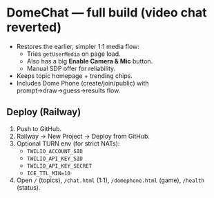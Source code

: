 
# DomeChat — full build (video chat reverted)

- Restores the earlier, simpler 1:1 media flow:
  - Tries `getUserMedia` on page load.
  - Also has a big **Enable Camera & Mic** button.
  - Manual SDP offer for reliability.
- Keeps topic homepage + trending chips.
- Includes Dome Phone (create/join/public) with prompt→draw→guess→results flow.

## Deploy (Railway)
1) Push to GitHub.
2) Railway → New Project → Deploy from GitHub.
3) Optional TURN env (for strict NATs):
   - `TWILIO_ACCOUNT_SID`
   - `TWILIO_API_KEY_SID`
   - `TWILIO_API_KEY_SECRET`
   - `ICE_TTL_MIN=10`
4) Open `/` (topics), `/chat.html` (1:1), `/domephone.html` (game), `/health` (status).
